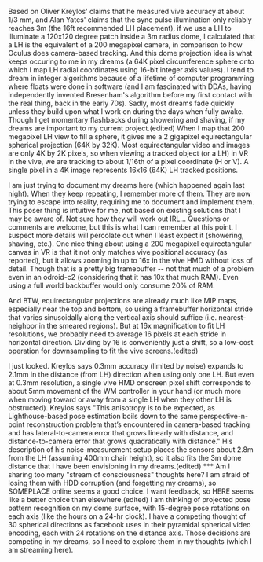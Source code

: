 Based on Oliver Kreylos' claims that he measured vive accuracy at about 1/3 mm, and Alan Yates' claims that the sync pulse illumination only reliably reaches 3m (the 16ft recommended LH placement), if we use a LH to illuminate a 120x120 degree patch inside a 3m radius dome, I calculated that a LH is the equivalent of a 200 megapixel camera, in comparison to how Oculus does camera-based tracking. And this dome projection idea is what keeps occuring to me in my dreams (a 64K pixel circumference sphere onto which I map LH radial coordinates using 16-bit integer axis values). I tend to dream in integer algorithms because of a lifetime of computer programming where floats were done in software (and I am fascinated with DDAs, having independently invented Bresenham's algorithm before my first contact with the real thing, back in the early 70s). Sadly, most dreams fade quickly unless they build upon what I work on during the days when fully awake. Though I get momentary flashbacks during showering and shaving, if my dreams are important to my current project.(edited)
When I map that 200 megapixel LH view to fill a sphere, it gives me a 2 gigapixel equirectangular spherical projection (64K by 32K). Most equirectangular video and images are only 4K by 2K pixels, so when viewing a tracked object (or a LH) in VR in the vive, we are tracking to about 1/16th of a pixel coordinate (H or V). A single pixel in a 4K image represents 16x16 (64K) LH tracked positions.

I am just trying to document my dreams here (which happened again last night). When they keep repeating, I remember more of them. They are now trying to escape into reality, requiring me to document and implement them. This poser thing is intuitive for me, not based on existing solutions that I may be aware of. Not sure how they will work out IRL...
Questions or comments are welcome, but this is what I can remember at this point. I suspect more details will percolate out when I least expect it (showering, shaving, etc.).
One nice thing about using a 200 megapixel equirectangular canvas in VR is that it not only matches vive positional accuracy (as reported), but it allows zooming in up to 16x in the vive HMD without loss of detail. Though that is a pretty big framebuffer -- not that much of a problem even in an odroid-c2 (considering that it has 10x that much RAM). Even using a full world backbuffer would only consume 20% of RAM.

And BTW, equirectangular projections are already much like MIP maps, especially near the top and bottom, so using a framebuffer horizontal stride that varies sinusoidally along the vertical axis should suffice (i.e. nearest-neighbor in the smeared regions). But at 16x magnification to fit LH resolutions, we probably need to average 16 pixels at each stride in horizontal direction. Dividing by 16 is conveniently just a shift, so a low-cost operation  for downsampling to fit the vive screens.(edited)

I just looked. Kreylos says 0.3mm accuracy (limited by noise) expands to 2.1mm in the distance (from LH) direction when using only one LH. But even at 0.3mm resolution, a single vive HMD onscreen pixel shift corresponds to about 5mm movement of the WM controller in your hand (or much more when moving toward or away from a single LH when they other LH is obstructed). Kreylos says "This anisotropy is to be expected, as Lighthouse-based pose estimation boils down to the same perspective-n-point reconstruction problem that’s encountered in camera-based tracking and has lateral-to-camera error that grows linearly with distance, and distance-to-camera error that grows quadratically with distance." His description of his noise-measurement setup places the sensors about 2.8m  from the LH (assuming 400mm chair height), so it also fits the 3m dome distance that I have been envisioning in my dreams.(edited)
*** Am I sharing too many "stream of consciousness" thoughts here? I am afraid of losing them with HDD corruption (and forgetting my dreams), so SOMEPLACE online seems a good choice. I want feedback, so HERE seems like a better choice than elsewhere.(edited)
I am thinking of projected pose pattern recognition on my dome surface, with 15-degree pose rotations on each axis (like the hours on a 24-hr clock). I have a competing thought of 30 spherical directions as facebook uses in their pyramidal spherical video encoding, each with 24 rotations on the distance axis. Those decisions are competing in my dreams, so I need to explore them in my thoughts (which I am streaming here).

